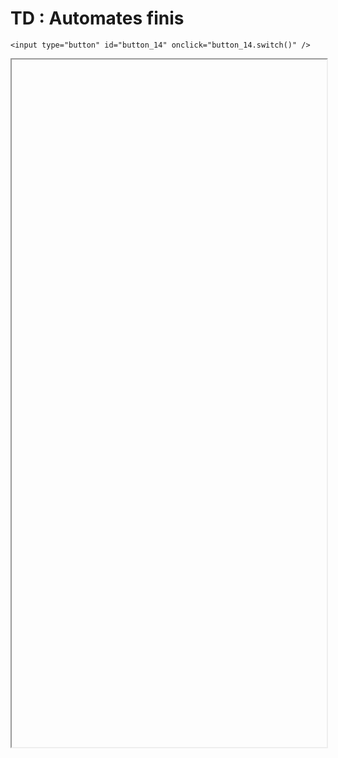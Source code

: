 # TD : Automates finis

<script>
    $(function() {
        document.getElementById("main-content").style.maxWidth = "90%";
        button_14 = button_cor(
            'https://raw.githubusercontent.com/fortierq/cours/main/langage/automate/td/td_automate.pdf',
            '14',
            'button_14'
        );
    });
</script>

```{margin}
<input type="button" id="button_14" onclick="button_14.switch()" />
```

<iframe id="14" height=1100 width=100% allowfullscreen></iframe>
